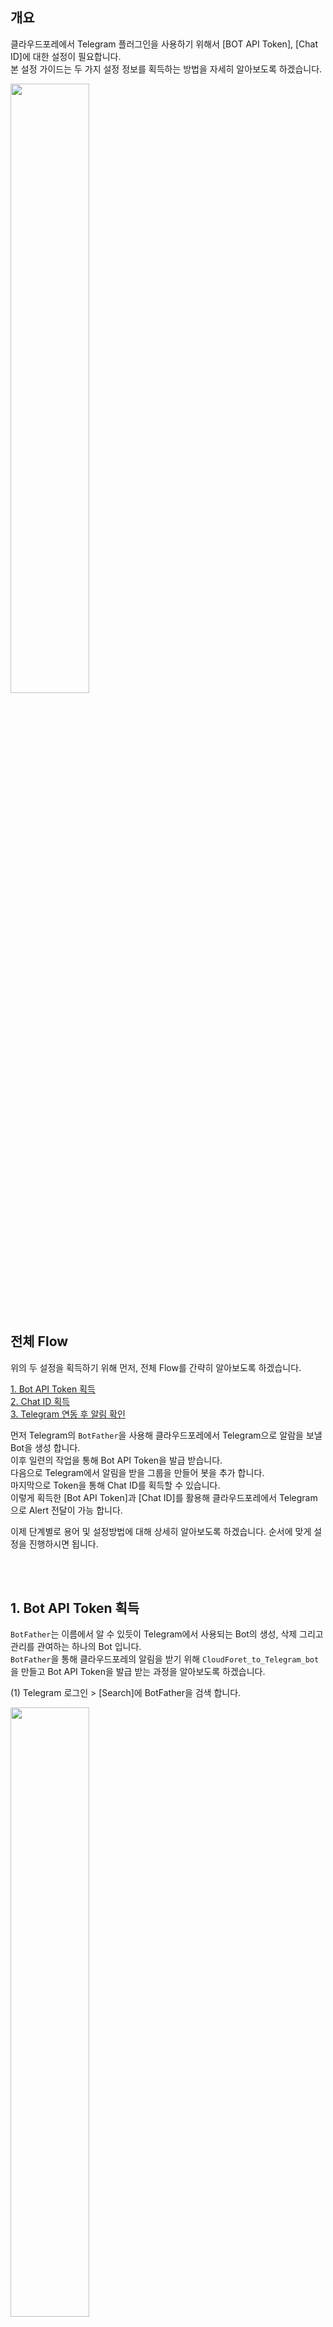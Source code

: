 ## 개요

클라우드포레에서 Telegram 플러그인을 사용하기 위해서 [BOT API Token], [Chat ID]에 대한 설정이 필요합니다.   
본 설정 가이드는 두 가지 설정 정보를 획득하는 방법을 자세히 알아보도록 하겠습니다.

<img src="GUIDE-img/overview(h2)-1.png" width="50%" height="50%">

<br>
<br>

## 전체 Flow

위의 두 설정을 획득하기 위해 먼저, 전체 Flow를 간략히 알아보도록 하겠습니다.

[1. Bot API Token 획득](./GUIDE.md/#1-bot-api-token-획득)  
[2. Chat ID 획득](./GUIDE.md/#2-chat-id-획득)  
[3. Telegram 연동 후 알림 확인](./GUIDE.md/#3-telegram-연동-후-알림-확인)

먼저 Telegram의 `BotFather`을 사용해 클라우드포레에서 Telegram으로 알람을 보낼 Bot을 생성 합니다.  
이후 일련의 작업을 통해 Bot API Token을 발급 받습니다.  
다음으로 Telegram에서 알림을 받을 그룹을 만들어 봇을 추가 합니다.  
마지막으로 Token을 통해 Chat ID를 획득할 수 있습니다.  
이렇게 획득한 [Bot API Token]과 [Chat ID]를 활용해 클라우드포레에서 Telegram으로 Alert 전달이 가능 합니다.

이제 단계별로 용어 및 설정방법에 대해 상세히 알아보도록 하겠습니다. 순서에 맞게 설정을 진행하시면 됩니다.

<br>
<br>

## 1. Bot API Token 획득

`BotFather`는 이름에서 알 수 있듯이 Telegram에서 사용되는 Bot의 생성, 삭제 그리고 관리를 관여하는 하나의 Bot 입니다.  
`BotFather`을 통해 클라우드포레의 알림을 받기 위해 `CloudForet_to_Telegram_bot`을 만들고 Bot API Token을 발급 받는 과정을 알아보도록 하겠습니다.

(1) Telegram 로그인 > [Search]에 BotFather을 검색 합니다.

<img src="GUIDE-img/get-bot-api-token(h2)-1.png" width="50%" height="50%">

(2) [BotFather] 을 클릭하고 [start]버튼을 클릭합니다.  
&nbsp;&nbsp;&nbsp;&nbsp;&nbsp;`/start` 명령어가 자동으로 입력된 것을 확인할 수 있습니다.  
&nbsp;&nbsp;&nbsp;&nbsp;&nbsp;BotFather는 아래 그림에서 볼 수 있듯이 지정된 명령어 기반으로 작동합니다.  
&nbsp;&nbsp;&nbsp;&nbsp;&nbsp;먼저 `/newbot` 을 통해 봇을 생성해 보겠습니다.

<img src="GUIDE-img/get-bot-api-token(h2)-2.png" width="50%" height="50%">

(3) 먼저, Telegram에서 사용할 Bot의 [name]을 입력 합니다.  
&nbsp;&nbsp;&nbsp;&nbsp;&nbsp;예시는 `CloudForet_to_Telegram_bot` 이 name 입니다.  
&nbsp;&nbsp;&nbsp;&nbsp;&nbsp;다음으로 [username]을 입력 합니다.  
&nbsp;&nbsp;&nbsp;&nbsp;&nbsp;예시는 `CloudForet_notification_bot`이 username 입니다.  
&nbsp;&nbsp;&nbsp;&nbsp;&nbsp;중요한 점은 [username]은 반드시 `bot` 으로 끝나야 합니다.  
&nbsp;&nbsp;&nbsp;&nbsp;&nbsp;[name]과 [username] 입력이 완료되면 [Bot API Token]을 획득할 수 있습니다.  
&nbsp;&nbsp;&nbsp;&nbsp;&nbsp;아래 `빨간색 글씨`가 클라우드포레에서 입력해야하는 [Bot API Token]입니다.

<img src="GUIDE-img/get-bot-api-token(h2)-3.png" width="50%" height="50%">

위 단계를 통해 [Bot API Token]을 획득 하였습니다.  
이제 [Chat ID]를 획득하기 위해 세부 설정 방법을 알아보겠습니다. 

<br>
<br>

## 2. Chat ID 획득

Telegram에서 채팅방은 [Group] 단위로 구분하게 됩니다.  
먼저, 클라우드포레로 부터 알림을 받을 Group에 [1. Bot API Token 획득](./GUIDE.md/#1-bot-api-token-획득)에서 획득한 Bot을 추가해보도록 하겠습니다.  
가이드는 사용자의 특정 Group이 있다고 가정하고 시작합니다.

(1) [더 보기] 클릭 > [info]을 클릭하여 Group의 정보를 확인 합니다.

<img src="GUIDE-img/get-chat-id(h2)-1.png" width="50%" height="50%">

(2) [info]에서 Group 멤버를 추가할 수 있습니다.  
&nbsp;&nbsp;&nbsp;&nbsp;&nbsp;[Add] 버튼을 클릭하면 [Add Members] 모달이 나타납니다. 이전에 생성한 Bot을 검색한 뒤 멤버로 추가 합니다.

<img src="GUIDE-img/get-chat-id(h2)-2.png" width="50%" height="50%">

(2-1) 이전에 생성한 Bot인 `CloudForet_to_Telegram` 이 추가된 것을 확인할 수 있습니다.

<img src="GUIDE-img/get-chat-id(h2)-3.png" width="50%" height="50%">

(2-2) (3)을 진행하기 앞 서 가장 중요한 것은 Bot을 추가한 뒤 **1개 이상의 메세지를 채팅방**에 보내야 합니다.  
&nbsp;&nbsp;&nbsp;&nbsp;&nbsp;&nbsp;&nbsp;&nbsp;&nbsp;또한 `/start {Bot API Token}` 명령어를 채팅방에 입력해야 합니다.

<img src="GUIDE-img/get-chat-id(h2)-4.png" width="50%" height="50%">

(3) [1. Bot API Token 획득](./GUIDE.md/#1-bot-api-token-획득)에서 획득한 Token을 사용해  
&nbsp;&nbsp;&nbsp;&nbsp;&nbsp;브라우저를 사용해`https://api.telegram.org/bot{Bot API Token}/getUpdates` URL로 접속 후 Chat ID를 획득해 보겠습니다.    
&nbsp;&nbsp;&nbsp;&nbsp;&nbsp;예시에서 Bot API Token은 `5488382833:AAF128Xg4DqYDUwVib3bMtCAaenhkCaQ2q8`입니다.   
&nbsp;&nbsp;&nbsp;&nbsp;&nbsp;따라서 대상이 되는 URL은 `https://api.telegram.org/bot5488382833:AAF128Xg4DqYDUwVib3bMtCAaenhkCaQ2q8/getUpdates` 입니다.

<img src="GUIDE-img/get-chat-id(h2)-5.png" width="70%" height="70%">

이제, 클라우드포레에서 기입해야하는 정보인 [Chat ID]를 획득할 수 있습니다.  
반드시 **`-` 기호를 포함하는 ID** 입니다. 또한 `-`를 포함하지 않는 Chat ID를 획득하는 경우도 있습니다.

<br>
<br>

## 3. Telegram 연동 후 알림 확인

준비는 끝났습니다. 클라우드포레에서 Telegram 알람을 받을 수 있도록 연동해보고 Alert을 발생시켜 확인 해보겠습니다.

(1) 획득한 [Bot API Token]과 [Chat ID]를 기입 합니다.

<img src="GUIDE-img/verify-notification(h2)-1.png" width="80%" height="80%">

(2) [알림 채널]에 [Telegram]이 설정된 것을 확인할 수 있습니다.

<img src="GUIDE-img/verify-notification(h2)-2.png" width="80%" height="80%">

(3) 연동이 잘 되었는지 클라우드포레에서 샘플 Alert을 발생 시킨 후 Telegram에서 확인 합니다.

<img src="GUIDE-img/verify-notification(h2)-3.png" width="50%" height="50%">

<img src="GUIDE-img/verify-notification(h2)-4.png" width="50%" height="50%">

클라우드포레와 Telegram의 연동 방법을 알아 보았습니다.